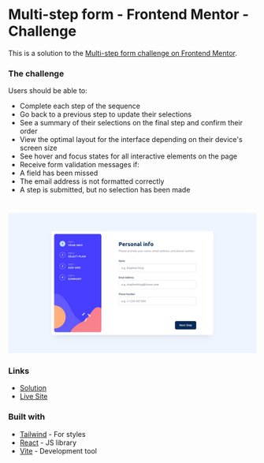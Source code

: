 # Multi-step form - Frontend Mentor - Challenge

This is a solution to the [Multi-step form challenge on Frontend Mentor](https://www.frontendmentor.io/challenges/multistep-form-YVAnSdqQBJ).

### The challenge

Users should be able to:

- Complete each step of the sequence
- Go back to a previous step to update their selections
- See a summary of their selections on the final step and confirm their order
- View the optimal layout for the interface depending on their device's screen size
- See hover and focus states for all interactive elements on the page
- Receive form validation messages if:
- A field has been missed
- The email address is not formatted correctly
- A step is submitted, but no selection has been made

#
![preview.img](./public/preview.jpg)

### Links
- [Solution](https://www.frontendmentor.io/solutions/responsive-multi-step-form-react-js-vite-tailwindcss-9KC6-mrjtp)
- [Live Site](https://animated-tanuki-b700ff.netlify.app)


### Built with

- [Tailwind](https://tailwindcss.com) - For styles
- [React](https://reactjs.org/) - JS library
- [Vite](https://vitejs.dev) - Development tool 
